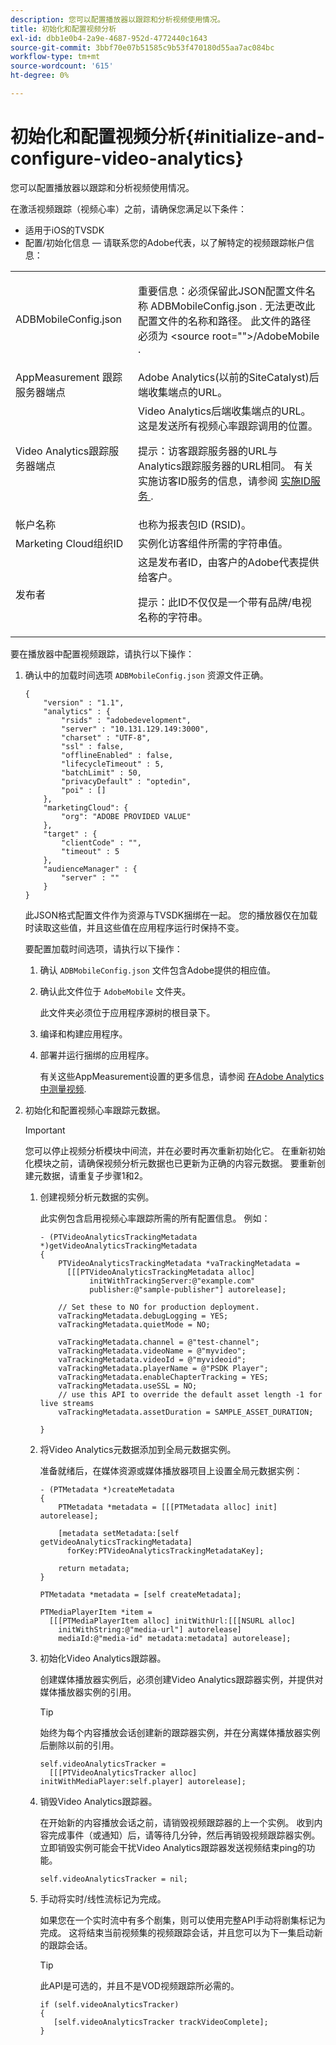 ```yaml
---
description: 您可以配置播放器以跟踪和分析视频使用情况。
title: 初始化和配置视频分析
exl-id: dbb1e0b4-2a9e-4687-952d-4772440c1643
source-git-commit: 3bbf70e07b51585c9b53f470180d55aa7ac084bc
workflow-type: tm+mt
source-wordcount: '615'
ht-degree: 0%

---
```


# 初始化和配置视频分析{#initialize-and-configure-video-analytics}

您可以配置播放器以跟踪和分析视频使用情况。

在激活视频跟踪（视频心率）之前，请确保您满足以下条件：

* 适用于iOS的TVSDK
* 配置/初始化信息 — 请联系您的Adobe代表，以了解特定的视频跟踪帐户信息：

<table id="table_3565328ABBEE4605A92EAE1ADE5D6F84"> 
 <tbody> 
  <tr> 
   <td colname="col1"> <span class="filepath"> ADBMobileConfig.json </span> </td> 
   <td colname="col2"> <p>重要信息：必须保留此JSON配置文件名称 <span class="codeph"> ADBMobileConfig.json </span>. 无法更改此配置文件的名称和路径。 此文件的路径必须为 <span class="codeph"> &lt;source root=""&gt;/AdobeMobile </span>. </p> </td> 
  </tr> 
  <tr> 
   <td colname="col1"> <span class="codeph"> AppMeasurement </span> 跟踪服务器端点 </td> 
   <td colname="col2"> Adobe Analytics(以前的SiteCatalyst)后端收集端点的URL。 </td> 
  </tr> 
  <tr> 
   <td colname="col1"> Video Analytics跟踪服务器端点 </td> 
   <td colname="col2"> Video Analytics后端收集端点的URL。 这是发送所有视频心率跟踪调用的位置。 <p>提示：访客跟踪服务器的URL与Analytics跟踪服务器的URL相同。 有关实施访客ID服务的信息，请参阅 <a href="https://experienceleague.adobe.com/docs/id-service/using/implementation/setup-target.html?lang=en" format="html" scope="external"> 实施ID服务 </a>. </p> </td> 
  </tr> 
  <tr> 
   <td colname="col1"> 帐户名称 </td> 
   <td colname="col2"> 也称为报表包ID (RSID)。 </td> 
  </tr> 
  <tr> 
   <td colname="col1"> Marketing Cloud组织ID </td> 
   <td colname="col2"> 实例化访客组件所需的字符串值。 </td> 
  </tr> 
  <tr> 
   <td colname="col1"> 发布者 </td> 
   <td colname="col2"> 这是发布者ID，由客户的Adobe代表提供给客户。 <p>提示：此ID不仅仅是一个带有品牌/电视名称的字符串。 </p> </td> 
  </tr> 
 </tbody> 
</table>

要在播放器中配置视频跟踪，请执行以下操作：

1. 确认中的加载时间选项 `ADBMobileConfig.json` 资源文件正确。

   ```
   { 
       "version" : "1.1", 
       "analytics" : { 
           "rsids" : "adobedevelopment", 
           "server" : "10.131.129.149:3000", 
           "charset" : "UTF-8", 
           "ssl" : false, 
           "offlineEnabled" : false, 
           "lifecycleTimeout" : 5, 
           "batchLimit" : 50, 
           "privacyDefault" : "optedin", 
           "poi" : [] 
       }, 
       "marketingCloud": { 
           "org": "ADOBE PROVIDED VALUE"  
       }, 
       "target" : { 
           "clientCode" : "", 
           "timeout" : 5 
       }, 
       "audienceManager" : { 
           "server" : "" 
       } 
   }
   ```

   此JSON格式配置文件作为资源与TVSDK捆绑在一起。 您的播放器仅在加载时读取这些值，并且这些值在应用程序运行时保持不变。

   要配置加载时间选项，请执行以下操作：

   1. 确认 `ADBMobileConfig.json` 文件包含Adobe提供的相应值。
   1. 确认此文件位于 `AdobeMobile` 文件夹。

      此文件夹必须位于应用程序源树的根目录下。
   1. 编译和构建应用程序。
   1. 部署并运行捆绑的应用程序。

      有关这些AppMeasurement设置的更多信息，请参阅 [在Adobe Analytics中测量视频](https://experienceleague.adobe.com/docs/media-analytics/using/media-overview.html?lang=en).
1. 初始化和配置视频心率跟踪元数据。

   >[!IMPORTANT]
   >
   >您可以停止视频分析模块中间流，并在必要时再次重新初始化它。 在重新初始化模块之前，请确保视频分析元数据也已更新为正确的内容元数据。 要重新创建元数据，请重复子步骤1和2。

   1. 创建视频分析元数据的实例。

      此实例包含启用视频心率跟踪所需的所有配置信息。 例如：

      ```
      - (PTVideoAnalyticsTrackingMetadata *)getVideoAnalyticsTrackingMetadata 
      { 
          PTVideoAnalyticsTrackingMetadata *vaTrackingMetadata =  
            [[[PTVideoAnalyticsTrackingMetadata alloc]  
                 initWithTrackingServer:@"example.com" 
                 publisher:@"sample-publisher"] autorelease]; 
      
          // Set these to NO for production deployment. 
          vaTrackingMetadata.debugLogging = YES;  
          vaTrackingMetadata.quietMode = NO; 
      
          vaTrackingMetadata.channel = @"test-channel"; 
          vaTrackingMetadata.videoName = @"myvideo"; 
          vaTrackingMetadata.videoId = @"myvideoid"; 
          vaTrackingMetadata.playerName = @"PSDK Player"; 
          vaTrackingMetadata.enableChapterTracking = YES; 
          vaTrackingMetadata.useSSL = NO; 
          // use this API to override the default asset length -1 for live streams 
          vaTrackingMetadata.assetDuration = SAMPLE_ASSET_DURATION; 
      
      }
      ```

   1. 将Video Analytics元数据添加到全局元数据实例。

      准备就绪后，在媒体资源或媒体播放器项目上设置全局元数据实例：

      ```
      - (PTMetadata *)createMetadata 
      { 
          PTMetadata *metadata = [[[PTMetadata alloc] init] autorelease]; 
      
          [metadata setMetadata:[self getVideoAnalyticsTrackingMetadata]  
            forKey:PTVideoAnalyticsTrackingMetadataKey]; 
      
          return metadata; 
      } 
      
      PTMetadata *metadata = [self createMetadata]; 
      
      PTMediaPlayerItem *item =  
        [[[PTMediaPlayerItem alloc] initWithUrl:[[[NSURL alloc]  
          initWithString:@"media-url"] autorelease] 
          mediaId:@"media-id" metadata:metadata] autorelease];
      ```

   1. 初始化Video Analytics跟踪器。

      创建媒体播放器实例后，必须创建Video Analytics跟踪器实例，并提供对媒体播放器实例的引用。

      >[!TIP]
      >
      >始终为每个内容播放会话创建新的跟踪器实例，并在分离媒体播放器实例后删除以前的引用。

      ```
      self.videoAnalyticsTracker =  
        [[[PTVideoAnalyticsTracker alloc] initWithMediaPlayer:self.player] autorelease];
      ```

   1. 销毁Video Analytics跟踪器。

      在开始新的内容播放会话之前，请销毁视频跟踪器的上一个实例。 收到内容完成事件（或通知）后，请等待几分钟，然后再销毁视频跟踪器实例。 立即销毁实例可能会干扰Video Analytics跟踪器发送视频结束ping的功能。

      ```
      self.videoAnalyticsTracker = nil;
      ```

   1. 手动将实时/线性流标记为完成。

      如果您在一个实时流中有多个剧集，则可以使用完整API手动将剧集标记为完成。 这将结束当前视频集的视频跟踪会话，并且您可以为下一集启动新的跟踪会话。

      >[!TIP]
      >
      >此API是可选的，并且不是VOD视频跟踪所必需的。

      ```
      if (self.videoAnalyticsTracker) 
      { 
         [self.videoAnalyticsTracker trackVideoComplete];   
      }
      ```
